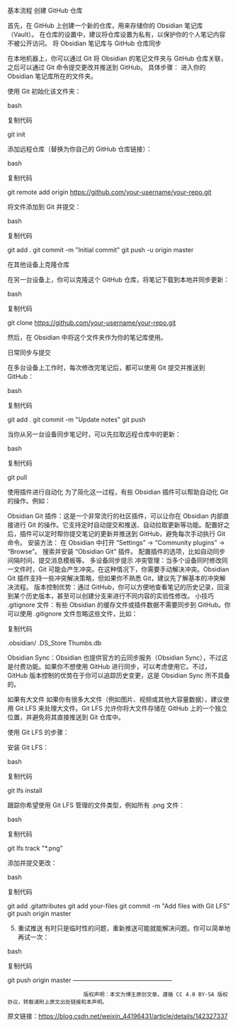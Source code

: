 基本流程
创建 GitHub 仓库

首先，在 GitHub 上创建一个新的仓库，用来存储你的 Obsidian 笔记库（Vault）。
在仓库的设置中，建议将仓库设置为私有，以保护你的个人笔记内容不被公开访问。
将 Obsidian 笔记库与 GitHub 仓库同步

在本地机器上，你可以通过 Git 将 Obsidian 的笔记文件夹与 GitHub 仓库关联，之后可以通过 Git 命令提交更改并推送到 GitHub。
具体步骤：
进入你的 Obsidian 笔记库所在的文件夹。

使用 Git 初始化该文件夹：

bash

复制代码

git init

添加远程仓库（替换为你自己的 GitHub 仓库链接）：

bash

复制代码

git remote add origin https://github.com/your-username/your-repo.git

将文件添加到 Git 并提交：

bash

复制代码

git add . git commit -m "Initial commit" git push -u origin master

在其他设备上克隆仓库

在另一台设备上，你可以克隆这个 GitHub 仓库，将笔记下载到本地并同步更新：

bash

复制代码

git clone https://github.com/your-username/your-repo.git

然后，在 Obsidian 中将这个文件夹作为你的笔记库使用。

日常同步与提交

在多台设备上工作时，每次修改完笔记后，都可以使用 Git 提交并推送到 GitHub：

bash

复制代码

git add . git commit -m "Update notes" git push

当你从另一台设备同步笔记时，可以先拉取远程仓库中的更新：

bash

复制代码

git pull

使用插件进行自动化
为了简化这一过程，有些 Obsidian 插件可以帮助自动化 Git 的操作。例如：

Obsidian Git 插件：这是一个非常流行的社区插件，可以让你在 Obsidian 内部直接进行 Git 的操作。它支持定时自动提交和推送、自动拉取更新等功能。配置好之后，插件可以定时帮你提交笔记的更新并推送到 GitHub，避免每次手动执行 Git 命令。
安装方法：
在 Obsidian 中打开 “Settings” -> “Community plugins” -> “Browse”。
搜索并安装 “Obsidian Git” 插件。
配置插件的选项，比如自动同步间隔时间、提交消息模板等。
多设备同步提示
冲突管理：当多个设备同时修改同一文件时，Git 可能会产生冲突。在这种情况下，你需要手动解决冲突。Obsidian Git 插件支持一些冲突解决策略，但如果你不熟悉 Git，建议先了解基本的冲突解决流程。
版本控制优势：通过 GitHub，你可以方便地查看笔记的历史记录，回滚到某个历史版本，甚至可以创建分支来进行不同内容的实验性修改。
小技巧
.gitignore 文件：有些 Obsidian 的缓存文件或插件数据不需要同步到 GitHub。你可以使用 .gitignore 文件忽略这些文件，比如：

复制代码

.obsidian/ .DS_Store Thumbs.db

Obsidian Sync：Obsidian 也提供官方的云同步服务（Obsidian Sync），不过这是付费功能。如果你不想使用 GitHub 进行同步，可以考虑使用它。不过，GitHub 版本控制的优势在于你可以追踪历史变更，这是 Obsidian Sync 所不具备的。

如果有大文件
如果你有很多大文件（例如图片、视频或其他大容量数据），建议使用 Git LFS 来处理大文件。Git LFS 允许你将大文件存储在 GitHub 上的一个独立位置，并避免将其直接推送到 Git 仓库中。

使用 Git LFS 的步骤：

安装 Git LFS：

bash

复制代码

git lfs install

跟踪你希望使用 Git LFS 管理的文件类型，例如所有 .png 文件：

bash

复制代码

git lfs track "*.png"

添加并提交更改：

bash

复制代码

git add .gitattributes git add your-files git commit -m "Add files with Git LFS" git push origin master

5. 重试推送
有时只是临时性的问题，重新推送可能就能解决问题。你可以简单地再试一次：

bash

复制代码

git push origin master
————————————————

                            版权声明：本文为博主原创文章，遵循 CC 4.0 BY-SA 版权协议，转载请附上原文出处链接和本声明。
                        
原文链接：https://blog.csdn.net/weixin_44196431/article/details/142327337